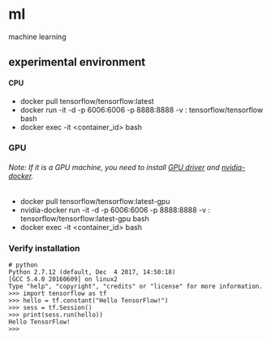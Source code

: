 # ml
machine learning

## experimental environment

#### CPU

- docker pull tensorflow/tensorflow:latest
- docker run -it -d -p 6006:6006 -p 8888:8888 -v <host-path>:<container-path>  tensorflow/tensorflow bash
- docker exec -it <container_id> bash
  
### GPU
###### Note: If it is a GPU machine, you need to install [GPU driver](https://www.nvidia.com/Download/index.aspx?lang=en-us) and [nvidia-docker](https://github.com/NVIDIA/nvidia-docker).

- docker pull tensorflow/tensorflow:latest-gpu 
- nvidia-docker run -it -d -p 6006:6006 -p 8888:8888 -v <host-path>:<container-path>  tensorflow/tensorflow:latest-gpu  bash
- docker exec -it <container_id> bash
  
### Verify installation

```
# python
Python 2.7.12 (default, Dec  4 2017, 14:50:18)
[GCC 5.4.0 20160609] on linux2
Type "help", "copyright", "credits" or "license" for more information.
>>> import tensorflow as tf
>>> hello = tf.constant("Hello TensorFlow!")
>>> sess = tf.Session()
>>> print(sess.run(hello))
Hello TensorFlow!
>>>
```
